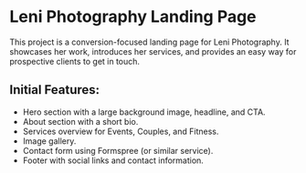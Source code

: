 # Leni Photography Landing Page

This project is a conversion-focused landing page for Leni Photography.
It showcases her work, introduces her services, and provides an easy way for prospective clients to get in touch.

## Initial Features:
- Hero section with a large background image, headline, and CTA.
- About section with a short bio.
- Services overview for Events, Couples, and Fitness.
- Image gallery.
- Contact form using Formspree (or similar service).
- Footer with social links and contact information.

